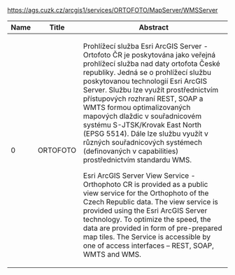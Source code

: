 https://ags.cuzk.cz/arcgis1/services/ORTOFOTO/MapServer/WMSServer

|Name|Title|Abstract|
|--|--|--|
|0|ORTOFOTO|<DIV STYLE="text-align:Left;font-size:12pt"><DIV><P><SPAN>Prohlížecí služba Esri ArcGIS Server - Ortofoto ČR je poskytována jako veřejná prohlížecí služba nad daty ortofota České republiky. Jedná se o prohlížecí službu poskytovanou technologií Esri ArcGIS Server. Službu lze využít prostřednictvím přístupových rozhraní REST, SOAP a WMTS formou optimalizovaných mapových dlaždic v souřadnicovém systému S-JTSK/Krovak East North (EPSG 5514). Dále lze službu využít v různých souřadnicových systémech (definovaných v capabilities) prostřednictvím standardu WMS.</SPAN></P><P><SPAN>Esri ArcGIS Server View Service - Orthophoto CR is provided as a public view service for the Orthophoto of the Czech Republic data. The view service is provided using the Esri ArcGIS Server technology. To optimize the speed, the data are provided in form of pre-prepared map tiles. The Service is accessible by one of access interfaces – REST, SOAP, WMTS and WMS.</SPAN></P></DIV></DIV>|
